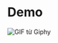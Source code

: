 # Demo
<img src="https://media.giphy.com/media/v1.Y2lkPTc5MGI3NjExb2tna3NqcGRwNG5jNTFtODg5Znc5bjAyanllcWc3OWdkZzFvcDBlZSZlcD12MV9pbnRlcm5hbF9naWZfYnlfaWQmY3Q9Zw/csySLH2Q5B1jRzdtza/giphy.gif" alt="GIF từ Giphy">

